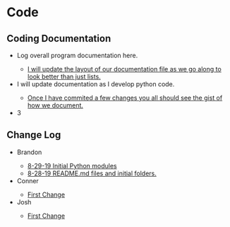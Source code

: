 <h1>Code</h1>

<h2>Coding Documentation</h2>
<ul>
	<li>Log overall program documentation here.</li>
	<ul>
		<li><a href="#">I will update the layout of our documentation file as we go along to look better than just lists.</a></li>
	</ul>
	<li>I will update documentation as I develop python code.</li>
	<ul>
		<li><a href="#">Once I have commited a few changes you all should see the gist of how we document.</a></li>
	</ul>
	<li>3</li>
</ul>

<h2>Change Log</h2>
<ul>
	<li>Brandon</li>
	<ul>
		<li><a href="#">8-29-19 Initial Python modules</a></li>
		<li><a href="#">8-28-19 README.md files and initial folders.</a></li>		
	</ul>
	<li>Conner</li>
	<ul>
		<li><a href="#">First Change</a></li>
	</ul>	
	<li>Josh</li>
	<ul>
		<li><a href="#">First Change</a></li>
	</ul>	
</ul>


